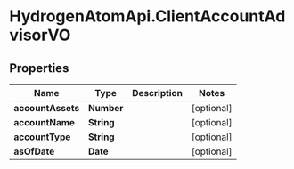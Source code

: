 # HydrogenAtomApi.ClientAccountAdvisorVO

## Properties
Name | Type | Description | Notes
------------ | ------------- | ------------- | -------------
**accountAssets** | **Number** |  | [optional] 
**accountName** | **String** |  | [optional] 
**accountType** | **String** |  | [optional] 
**asOfDate** | **Date** |  | [optional] 


